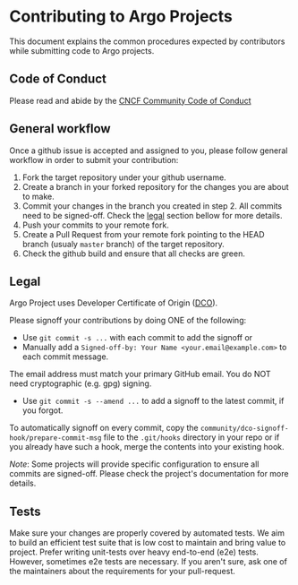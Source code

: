 # Contributing to Argo Projects

This document explains the common procedures expected by contributors while submitting code to Argo projects.

## Code of Conduct

Please read and abide by the [CNCF Community Code of Conduct](https://github.com/cncf/foundation/blob/master/code-of-conduct.md)

## General workflow

Once a github issue is accepted and assigned to you, please follow general workflow in order to submit your contribution:
1. Fork the target repository under your github username.
2. Create a branch in your forked repository for the changes you are about to make.
3. Commit your changes in the branch you created in step 2. All commits need to be signed-off. Check the [legal](#legal) section bellow for more details.
4. Push your commits to your remote fork.
5. Create a Pull Request from your remote fork pointing to the HEAD branch (usualy `master` branch) of the target repository.
6. Check the github build and ensure that all checks are green.

## Legal

Argo Project uses Developer Certificate of Origin ([DCO](https://github.com/apps/dco/)).

Please signoff your contributions by doing ONE of the following:
* Use `git commit -s ...` with each commit to add the signoff or
* Manually add a `Signed-off-by: Your Name <your.email@example.com>` to each commit message.

The email address must match your primary GitHub email. You do NOT need cryptographic (e.g. gpg) signing.
* Use `git commit -s --amend ...` to add a signoff to the latest commit, if you forgot.

To automatically signoff on every commit, copy the `community/dco-signoff-hook/prepare-commit-msg` file to the `.git/hooks` directory in your repo or if you already have such a hook, merge the contents into your existing hook.

*Note*: Some projects will provide specific configuration to ensure all commits are signed-off. Please check the project's documentation for more details.
## Tests

Make sure your changes are properly covered by automated tests. We aim to build an efficient test suite that is low cost to maintain and bring value to project. Prefer writing unit-tests over heavy end-to-end (e2e) tests. However, sometimes e2e tests are necessary. If you aren't sure, ask one of the maintainers about the requirements for your pull-request.
